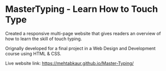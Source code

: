 # MasterTyping - Learn How to Touch Type

Created a responsive multi-page website that gives readers an overview of how to learn the skill of touch typing.

Orignally developed for a final project in a Web Design and Development course using HTML & CSS.

Live website link: https://mehtabkaur.github.io/Master-Typing/ 

